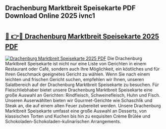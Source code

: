 ## Drachenburg Marktbreit Speisekarte PDF Download Online 2025 ivnc1

# <h2><a href="http://gc84yug.nevu.top/?p=Drachenburg+Marktbreit+Speisekarte">🔗 👉🔴 Drachenburg Marktbreit Speisekarte 2025 PDF</a></h2>

[![Drachenburg Marktbreit Speisekarte 2025 PDF](https://i.imgur.com/dBaPXMq.png)](http://gc84yug.nevu.top/?p=Drachenburg+Marktbreit+Speisekarte)
Die Drachenburg Marktbreit Speisekarte ist nicht nur eine Liste von Gerichten in einem Restaurant oder Café, sondern auch Ihre Möglichkeit, ein köstliches und für Ihren Geschmack geeignetes Gericht zu wählen. Wenn Sie nach einem leichten und frischen Gericht suchen, empfehlen wir Ihnen, unseren Salatbereich auf der Drachenburg Marktbreit Speisekarte zu besuchen. Für Fleischliebhaber bietet unsere Drachenburg Marktbreit Speisekarte eine große Auswahl an Gerichten: Rindfleisch, Schweinefleisch, Huhn und Fisch. Unseren Auserwählten bieten wir Gourmet-Gerichte wie Schaschlik und Steak an, die auf einem alten Feuer zubereitet werden. Unsere Drachenburg Marktbreit Speisekarte umfasst eine große Auswahl an Desserts, von klassischen Torten und Kuchen bis hin zu exquisiten Crème Brûlée und Schokoladen-Schokoladen-kulinarischen Arrangements.
